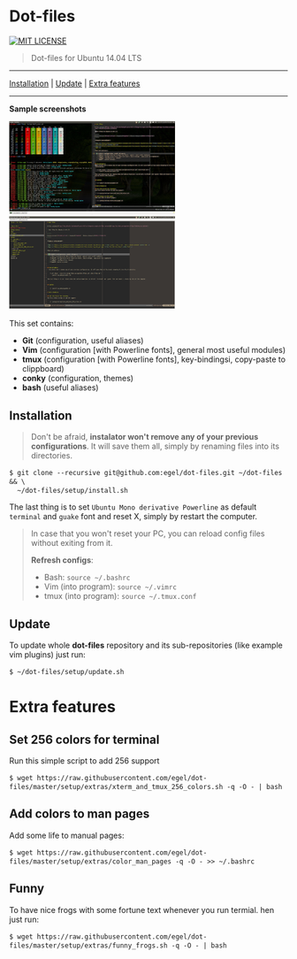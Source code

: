 # Dot-files

[![MIT LICENSE](http://img.shields.io/badge/license-MIT-yellowgreen.svg?style=flat-square)](https://github.com/egel/dot-files/blob/master/LICENSE)

> Dot-files for Ubuntu 14.04 LTS

* * *
[Installation](#installation) | [Update](#update) | [Extra features](#extra-features)
* * *

**Sample screenshots**

<img src="https://raw.githubusercontent.com/egel/dot-files/master/img/terminal.jpg" title="Guake with Tmux + Git log + Vim + shell colors - The ultimate workset" width="300" />
<img src="https://raw.githubusercontent.com/egel/dot-files/master/img/vim_gui.jpg" title="Vim GUI Interface" width="300" />

This set contains:

  - **Git** (configuration, useful aliases)
  - **Vim** (configuration [with Powerline fonts], general most useful modules)
  - **tmux** (configuration [with Powerline fonts], key-bindingsi, copy-paste to clippboard)
  - **conky** (configuration, themes)
  - **bash** (useful aliases)


## Installation
> Don't be afraid, **instalator won't remove any of your previous configurations**. It will save them all, simply by renaming files into its directories.

    $ git clone --recursive git@github.com:egel/dot-files.git ~/dot-files && \
      ~/dot-files/setup/install.sh

The last thing is to set `Ubuntu Mono derivative Powerline` as default `terminal` and `guake` font and reset X, simply by restart the computer.

> In case that you won't reset your PC, you can reload config files without exiting from it.
>
> **Refresh configs**:
> - Bash: `source ~/.bashrc`
> - Vim (into program): `source ~/.vimrc`
> - tmux (into program): `source ~/.tmux.conf`


## Update
To update whole **dot-files** repository and its sub-repositories (like example vim plugins) just run:

    $ ~/dot-files/setup/update.sh

# Extra features

## Set 256 colors for terminal
Run this simple script to add 256 support

    $ wget https://raw.githubusercontent.com/egel/dot-files/master/setup/extras/xterm_and_tmux_256_colors.sh -q -O - | bash

## Add colors to man pages
Add some life to manual pages:

    $ wget https://raw.githubusercontent.com/egel/dot-files/master/setup/extras/color_man_pages -q -O - >> ~/.bashrc


## Funny
To have nice frogs with some fortune text whenever you run termial. hen just run:

    $ wget https://raw.githubusercontent.com/egel/dot-files/master/setup/extras/funny_frogs.sh -q -O - | bash

 [powerline-install-webpage]: https://powerline.readthedocs.org/en/latest/installation/linux.html#font-installation
